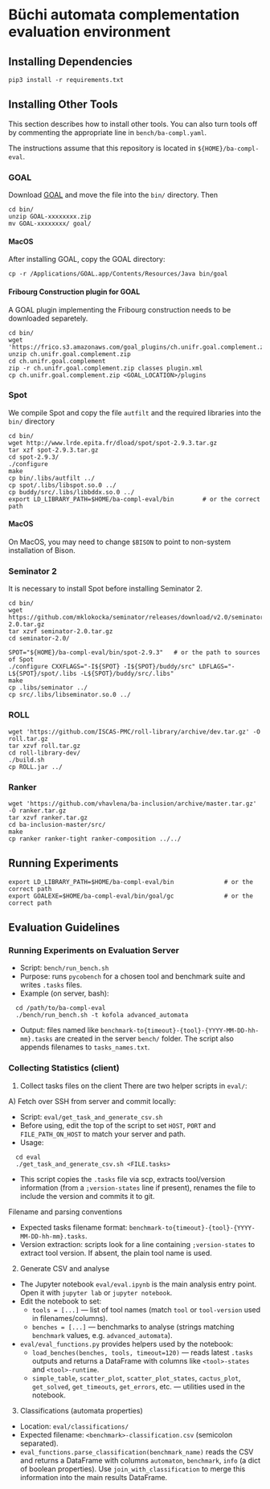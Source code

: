 # Büchi automata complementation evaluation environment

## Installing Dependencies
```
pip3 install -r requirements.txt
```

## Installing Other Tools

This section describes how to install other tools.  You can also turn tools off by commenting the appropriate line in `bench/ba-compl.yaml`.

The instructions assume that this repository is located in `${HOME}/ba-compl-eval`.

### GOAL

Download [GOAL](http://goal.im.ntu.edu.tw/wiki/doku.php#download) and move the file into the `bin/` directory.  Then

```
cd bin/
unzip GOAL-xxxxxxxx.zip
mv GOAL-xxxxxxxx/ goal/
```

#### MacOS
After installing GOAL, copy the GOAL directory:
```
cp -r /Applications/GOAL.app/Contents/Resources/Java bin/goal
```

#### Fribourg Construction plugin for GOAL

A GOAL plugin implementing the Fribourg construction needs to be downloaded separetely.

```
cd bin/
wget 'https://frico.s3.amazonaws.com/goal_plugins/ch.unifr.goal.complement.zip'
unzip ch.unifr.goal.complement.zip
cd ch.unifr.goal.complement
zip -r ch.unifr.goal.complement.zip classes plugin.xml
cp ch.unifr.goal.complement.zip <GOAL_LOCATION>/plugins
```

### Spot

We compile Spot and copy the file `autfilt` and the required libraries into the `bin/` directory

```
cd bin/
wget http://www.lrde.epita.fr/dload/spot/spot-2.9.3.tar.gz
tar xzf spot-2.9.3.tar.gz
cd spot-2.9.3/
./configure
make
cp bin/.libs/autfilt ../
cp spot/.libs/libspot.so.0 ../
cp buddy/src/.libs/libbddx.so.0 ../
export LD_LIBRARY_PATH=$HOME/ba-compl-eval/bin        # or the correct path
```

#### MacOS
On MacOS, you may need to change `$BISON` to point to non-system installation of Bison.

### Seminator 2

It is necessary to install Spot before installing Seminator 2.

```
cd bin/
wget https://github.com/mklokocka/seminator/releases/download/v2.0/seminator-2.0.tar.gz
tar xzvf seminator-2.0.tar.gz
cd seminator-2.0/

SPOT="${HOME}/ba-compl-eval/bin/spot-2.9.3"   # or the path to sources of Spot
./configure CXXFLAGS="-I${SPOT} -I${SPOT}/buddy/src" LDFLAGS="-L${SPOT}/spot/.libs -L${SPOT}/buddy/src/.libs"
make
cp .libs/seminator ../
cp src/.libs/libseminator.so.0 ../
```

### ROLL

```
wget 'https://github.com/ISCAS-PMC/roll-library/archive/dev.tar.gz' -O roll.tar.gz
tar xzvf roll.tar.gz
cd roll-library-dev/
./build.sh
cp ROLL.jar ../
```

### Ranker

```
wget 'https://github.com/vhavlena/ba-inclusion/archive/master.tar.gz' -O ranker.tar.gz
tar xzvf ranker.tar.gz
cd ba-inclusion-master/src/
make
cp ranker ranker-tight ranker-composition ../../
```

## Running Experiments

```
export LD_LIBRARY_PATH=$HOME/ba-compl-eval/bin              # or the correct path
export GOALEXE=$HOME/ba-compl-eval/bin/goal/gc              # or the correct path
```

## Evaluation Guidelines

### Running Experiments on Evaluation Server

- Script: `bench/run_bench.sh`
- Purpose: runs `pycobench` for a chosen tool and benchmark suite and writes `.tasks` files.
- Example (on server, bash):
```
  cd /path/to/ba-compl-eval
  ./bench/run_bench.sh -t kofola advanced_automata
```

- Output: files named like `benchmark-to{timeout}-{tool}-{YYYY-MM-DD-hh-mm}.tasks` are created in the server `bench/` folder. The script also appends filenames to `tasks_names.txt`.

### Collecting Statistics (client)

1) Collect tasks files on the client
There are two helper scripts in `eval/`:

A) Fetch over SSH from server and commit locally:
- Script: `eval/get_task_and_generate_csv.sh`
- Before using, edit the top of the script to set `HOST`, `PORT` and `FILE_PATH_ON_HOST` to match your server and path.
- Usage:
```
  cd eval
  ./get_task_and_generate_csv.sh <FILE.tasks>
```
- This script copies the `.tasks` file via scp, extracts tool/version information (from a `;version-states` line if present), renames the file to include the version and commits it to git.

Filename and parsing conventions
- Expected tasks filename format: `benchmark-to{timeout}-{tool}-{YYYY-MM-DD-hh-mm}.tasks`.
- Version extraction: scripts look for a line containing `;version-states` to extract tool version. If absent, the plain tool name is used.

2) Generate CSV and analyse
- The Jupyter notebook `eval/eval.ipynb` is the main analysis entry point. Open it with `jupyter lab` or `jupyter notebook`.
- Edit the notebook to set:
  - `tools = [...]` — list of tool names (match `tool` or `tool-version` used in filenames/columns).
  - `benches = [...]` — benchmarks to analyse (strings matching `benchmark` values, e.g. `advanced_automata`).
- `eval/eval_functions.py` provides helpers used by the notebook:
  - `load_benches(benches, tools, timeout=120)` — reads latest `.tasks` outputs and returns a DataFrame with columns like `<tool>-states` and `<tool>-runtime`.
  - `simple_table`, `scatter_plot`, `scatter_plot_states`, `cactus_plot`, `get_solved`, `get_timeouts`, `get_errors`, etc. — utilities used in the notebook.

3) Classifications (automata properties)
- Location: `eval/classifications/`
- Expected filename: `<benchmark>-classification.csv` (semicolon separated).
- `eval_functions.parse_classification(benchmark_name)` reads the CSV and returns a DataFrame with columns `automaton`, `benchmark`, `info` (a dict of boolean properties). Use `join_with_classification` to merge this information into the main results DataFrame.
